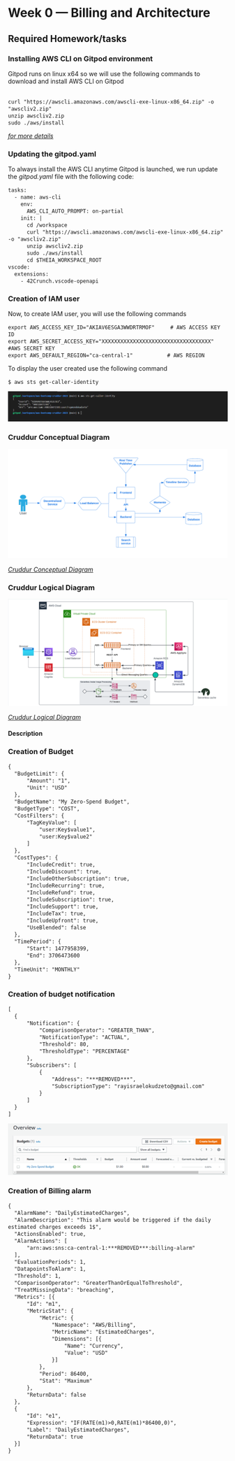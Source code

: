 # Week 0 — Billing and Architecture

## Required Homework/tasks

### Installing AWS CLI on Gitpod environment

Gitpod runs on linux x64 so we will use the following commands to download and install AWS CLI on Gitpod

```

curl "https://awscli.amazonaws.com/awscli-exe-linux-x86_64.zip" -o "awscliv2.zip"
unzip awscliv2.zip
sudo ./aws/install

```
[*for more details*](https://docs.aws.amazon.com/cli/latest/userguide/getting-started-install.html)

### Updating the gitpod.yaml 

To always install the AWS CLI anytime Gitpod is launched, we run update the *gitpod.yaml* file with the following code:
```
tasks:
  - name: aws-cli
    env:
      AWS_CLI_AUTO_PROMPT: on-partial
    init: |
      cd /workspace
      curl "https://awscli.amazonaws.com/awscli-exe-linux-x86_64.zip" -o "awscliv2.zip"
      unzip awscliv2.zip
      sudo ./aws/install
      cd $THEIA_WORKSPACE_ROOT
vscode:
  extensions:
    - 42Crunch.vscode-openapi
```
### Creation of IAM user

Now, to create IAM user, you will use the following commands
```
export AWS_ACCESS_KEY_ID="AKIAV6ESGA3WWDRTRMOF"     # AWS ACCESS KEY ID 
export AWS_SECRET_ACCESS_KEY="XXXXXXXXXXXXXXXXXXXXXXXXXXXXXXXXXXX" #AWS SECRET KEY 
export AWS_DEFAULT_REGION="ca-central-1"           # AWS REGION 
```
To display the user created use the following command
```
$ aws sts get-caller-identity

```

![IAM user created](assets/Proof_of_AWS_CLI.png)

### Cruddur Conceptual Diagram

![Cruddur Conceptual Diagram](assets/Conceptual_diagram.png)

[*Cruddur Conceptual Diagram*](https://lucid.app/lucidchart/4c3988c6-3997-48a8-8cdc-e2971695a1a0/edit?viewport_loc=127%2C42%2C1707%2C811%2C0_0&invitationId=inv_55ae69f6-ecac-42a1-9ab9-b19753afa5e6)


### Cruddur Logical Diagram

![Cruddur Logical Diagram](assets/Cruddur_Logical_diagram.png)

[*Cruddur Logical Diagram*](https://lucid.app/lucidchart/85186717-358f-47f1-a6e7-0bbd53e75782/edit?viewport_loc=71%2C79%2C1707%2C811%2C0_0&invitationId=inv_57254522-3f85-4ad5-9e19-fb975d38be67)

#### Description

### Creation of Budget

```
{
  "BudgetLimit": {
      "Amount": "1",
      "Unit": "USD"
  },
  "BudgetName": "My Zero-Spend Budget",
  "BudgetType": "COST",
  "CostFilters": {
      "TagKeyValue": [
          "user:Key$value1",
          "user:Key$value2"
      ]
  },
  "CostTypes": {
      "IncludeCredit": true,
      "IncludeDiscount": true,
      "IncludeOtherSubscription": true,
      "IncludeRecurring": true,
      "IncludeRefund": true,
      "IncludeSubscription": true,
      "IncludeSupport": true,
      "IncludeTax": true,
      "IncludeUpfront": true,
      "UseBlended": false
  },
  "TimePeriod": {
      "Start": 1477958399,
      "End": 3706473600
  },
  "TimeUnit": "MONTHLY"
}

```
### Creation of budget notification 

```
[
  {
      "Notification": {
          "ComparisonOperator": "GREATER_THAN",
          "NotificationType": "ACTUAL",
          "Threshold": 80,
          "ThresholdType": "PERCENTAGE"
      },
      "Subscribers": [
          {
              "Address": "***REMOVED***",
              "SubscriptionType": "rayisraelokudzeto@gmail.com"
          }
      ]
  }
]

```
![Creation of budget](assets/proof_of_Budget.png)

### Creation of Billing alarm

```
{
  "AlarmName": "DailyEstimatedCharges",
  "AlarmDescription": "This alarm would be triggered if the daily estimated charges exceeds 1$",
  "ActionsEnabled": true,
  "AlarmActions": [
      "arn:aws:sns:ca-central-1:***REMOVED***:billing-alarm"
  ],
  "EvaluationPeriods": 1,
  "DatapointsToAlarm": 1,
  "Threshold": 1,
  "ComparisonOperator": "GreaterThanOrEqualToThreshold",
  "TreatMissingData": "breaching",
  "Metrics": [{
      "Id": "m1",
      "MetricStat": {
          "Metric": {
              "Namespace": "AWS/Billing",
              "MetricName": "EstimatedCharges",
              "Dimensions": [{
                  "Name": "Currency",
                  "Value": "USD"
              }]
          },
          "Period": 86400,
          "Stat": "Maximum"
      },
      "ReturnData": false
  },
  {
      "Id": "e1",
      "Expression": "IF(RATE(m1)>0,RATE(m1)*86400,0)",
      "Label": "DailyEstimatedCharges",
      "ReturnData": true
  }]
}
```


